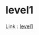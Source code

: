# level1

Link : [level1](https://school.programmers.co.kr/learn/challenges?order=acceptance_desc&levels=1&languages=javascript "level1")

### 
#### 
```javascript
```

### 
#### 
```javascript
```

### 
#### 
```javascript
```

### 
#### 
```javascript
```

### 
#### 
```javascript
```

### 
#### 
```javascript
```

### 
#### 
```javascript
```

### 
#### 
```javascript
```

### 
#### 
```javascript
```


